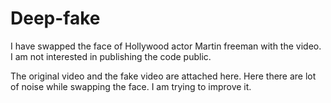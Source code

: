 # Deep-fake

I have swapped the face of Hollywood actor Martin freeman with the video. I am not interested in publishing the code public.

The original video and the fake video are attached here. Here there are lot of noise while swapping the face. I am trying to improve it.
